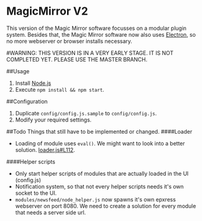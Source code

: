 # MagicMirror V2
This version of the Magic Mirror software focusses on a modular plugin system. Besides that, the Magic Mirror software now also uses [Electron](http://electron.atom.io/), so no more webserver or browser installs necessary. 

#WARNING: THIS VERSION IS IN A VERY EARLY STAGE. IT IS NOT COMPLETED YET. PLEASE USE THE MASTER BRANCH.

##Usage 
1. Install [Node.js](https://nodejs.org/en/)
2. Execute `npm install && npm start`.

##Configuration
1. Duplicate `config/config.js.sample` to `config/config.js`.
2. Modify your required settings.

##Todo
Things that still have to be implemented or changed.
####Loader
- Loading of module uses `eval()`. We might want to look into a better solution. [loader.js#L112](https://github.com/MichMich/MagicMirror/blob/v2-beta/js/loader.js#L112).

####Helper scripts
- Only start helper scripts of modules that are actually loaded in the UI (config.js)
- Notification system, so that not every helper scripts needs it's own socket to the UI.
- `modules/newsfeed/node_helper.js` now spawns it's own epxress webserver on port 8080. We need to create a solution for every module that needs a server side url.


